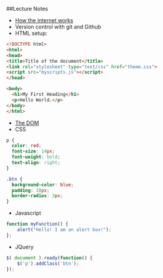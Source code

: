 ##Lecture Notes
- [How the internet works](http://www.worldsciencefestival.com/2012/06/there_and_back_again_a_packets_tale/)
- Version control with git and Github
- HTML setup:

```html
<!DOCTYPE html>
<html>
<head>
<title>Title of the document</title>
<link rel="stylesheet" type="text/css" href="theme.css">
<script src="myscripts.js"></script>
</head>

<body>
  <h1>My First Heading</h1>
  <p>Hello World.</p>
</body>
</html>
```

- [The DOM](http://css-tricks.com/dom/)
- CSS

```css
p {
  color: red;
  font-size: 14px;
  font-weight: bold;
  text-align: right;
}

.btn {
  background-color: blue;
  padding: 10px;
  border-radius: 3px;
}
```

- Javascript

```javascript
function myFunction() {
    alert("Hello! I am an alert box!");
};
```
- JQuery

```javascript
$( document ).ready(function() {
    $('p').addClass('btn');
});
```


